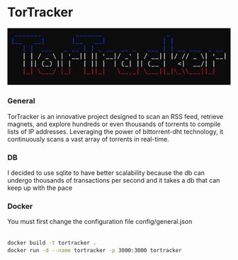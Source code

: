 # TorTracker

![p2p](logo.png)

### General
TorTracker is an innovative project designed to scan an RSS feed, retrieve magnets, and explore hundreds or even thousands of torrents to compile lists of IP addresses. Leveraging the power of bittorrent-dht technology, it continuously scans a vast array of torrents in real-time.

### DB
I decided to use sqlite to have better scalability because the db can undergo thousands of transactions per second and it takes a db that can keep up with the pace

### Docker

You must first change the configuration file config/general.json

```bash

docker build -t tortracker .
docker run -d --name tortracker -p 3000:3000 tortracker

```
